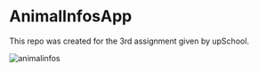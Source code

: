 # AnimalInfosApp
 This repo was created for the 3rd assignment given by upSchool.


![animalinfos](https://github.com/zeynepture/AnimalInfosApp/assets/33553451/c49f0294-95db-4e18-adfb-67d6a0b26a68)

